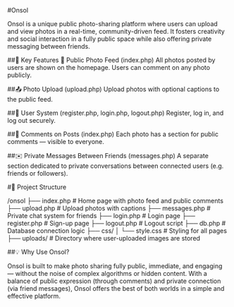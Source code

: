 #Onsol


Onsol is a unique public photo-sharing platform where users can upload and view photos in a real-time, community-driven feed. It fosters creativity and social interaction in a fully public space while also offering private messaging between friends.

##🔑 Key Features
📸 Public Photo Feed (index.php)
All photos posted by users are shown on the homepage.
Users can comment on any photo publicly.

##📤 Photo Upload (upload.php)
Upload photos with optional captions to the public feed.

##👥 User System (register.php, login.php, logout.php)
Register, log in, and log out securely.

##💬 Comments on Posts (index.php)
Each photo has a section for public comments — visible to everyone.

##✉️ Private Messages Between Friends (messages.php)
A separate section dedicated to private conversations between connected users (e.g. friends or followers).

#📁 Project Structure

/onsol
├── index.php           # Home page with photo feed and public comments
├── upload.php          # Upload photos with captions
├── messages.php        # Private chat system for friends
├── login.php           # Login page
├── register.php        # Sign-up page
├── logout.php          # Logout script
├── db.php              # Database connection logic
├── css/
│   └── style.css       # Styling for all pages
├── uploads/            # Directory where user-uploaded images are stored

##💡 Why Use Onsol?

Onsol is built to make photo sharing fully public, immediate, and engaging — without the noise of complex algorithms or hidden content. With a balance of public expression (through comments) and private connection (via friend messages), Onsol offers the best of both worlds in a simple and effective platform.
